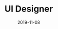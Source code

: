 ---
path: "/careers/ui-designer-08-11"
title: "UI Designer"
apply: ""
date: "2019-11-08"
status: "archived"
---
